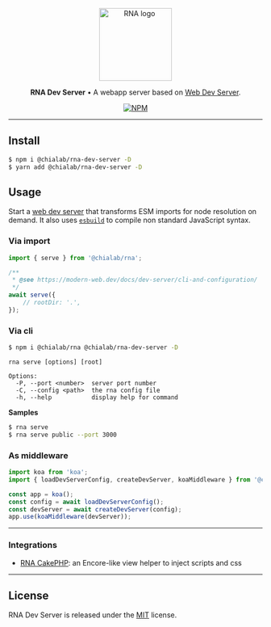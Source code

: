 <p align="center">
    <a href="https://www.chialab.io/p/rna">
        <img alt="RNA logo" width="144" height="144" src="https://raw.githack.com/chialab/rna/main/logo.svg" />
    </a>
</p>

<p align="center">
    <strong>RNA Dev Server</strong> • A webapp server based on <a href="https://modern-web.dev/docs/dev-server/overview/">Web Dev Server</a>.
</p>

<p align="center">
    <a href="https://www.npmjs.com/package/@chialab/rna-dev-server"><img alt="NPM" src="https://img.shields.io/npm/v/@chialab/rna-dev-server.svg?style=flat-square"></a>
</p>

---

## Install

```sh
$ npm i @chialab/rna-dev-server -D
$ yarn add @chialab/rna-dev-server -D
```

## Usage

Start a [web dev server](https://modern-web.dev/docs/dev-server/overview/) that transforms ESM imports for node resolution on demand. It also uses [`esbuild`](https://esbuild.github.io/) to compile non standard JavaScript syntax.

### Via import

```js
import { serve } from '@chialab/rna';

/**
 * @see https://modern-web.dev/docs/dev-server/cli-and-configuration/
 */
await serve({
    // rootDir: '.',
});
```

### Via cli

```sh
$ npm i @chialab/rna @chialab/rna-dev-server -D
```

```
rna serve [options] [root]

Options:
  -P, --port <number>  server port number
  -C, --config <path>  the rna config file
  -h, --help           display help for command
```

**Samples**

```sh
$ rna serve
$ rna serve public --port 3000
```

### As middleware

```js
import koa from 'koa';
import { loadDevServerConfig, createDevServer, koaMiddleware } from '@chialab/rna-dev-server';

const app = koa();
const config = await loadDevServerConfig();
const devServer = await createDevServer(config);
app.use(koaMiddleware(devServer));
```

---

### Integrations

* [RNA CakePHP](https://github.com/chialab/rna-cakephp): an Encore-like view helper to inject scripts and css

---

## License

RNA Dev Server is released under the [MIT](https://github.com/chialab/rna/blob/main/packages/rna-dev-server/LICENSE) license.
